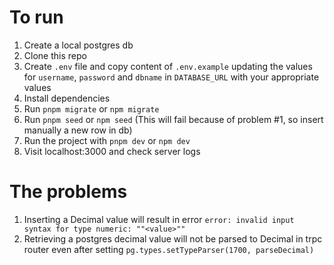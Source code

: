 # To run

1. Create a local postgres db
1. Clone this repo
1. Create `.env` file and copy content of `.env.example` updating the values for `username`, `password` and `dbname` in `DATABASE_URL` with your appropriate values
1. Install dependencies
1. Run `pnpm migrate` or `npm migrate`
1. Run `pnpm seed` or `npm seed` (This will fail because of problem #1, so insert manually a new row in db)
1. Run the project with `pnpm dev` or `npm dev`
1. Visit localhost:3000 and check server logs

# The problems

1. Inserting a Decimal value will result in error `error: invalid input syntax for type numeric: ""<value>""`
1. Retrieving a postgres decimal value will not be parsed to Decimal in trpc router even after setting `pg.types.setTypeParser(1700, parseDecimal)`
